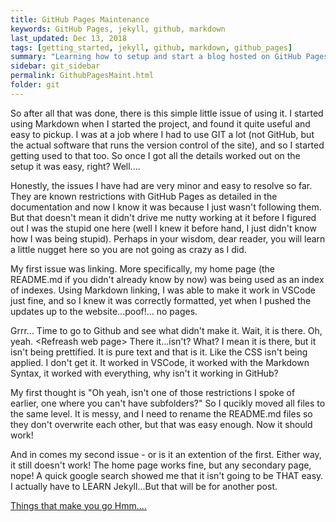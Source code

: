 ```yaml
---
title: GitHub Pages Maintenance
keywords: GitHub Pages, jekyll, github, markdown
last_updated: Dec 13, 2018
tags: [getting_started, jekyll, github, markdown, github_pages]
summary: "Learning how to setup and start a blog hosted on GitHub Pages"
sidebar: git_sidebar
permalink: GithubPagesMaint.html
folder: git
---
```


So after all that was done, there is this simple little issue of using it.  I started using Markdown when I started the project, and found it quite useful and easy to pickup.  I was at a job where I had to use GIT a lot (not GitHub, but the actual software that runs the version control of the site), and so I started getting used to that too.  So once I got all the details worked out on the setup it was easy, right?  Well....

Honestly, the issues I have had are very minor and easy to resolve so far.  They are known restrictions with GitHub Pages as detailed in the documentation and now I know it was because I just wasn't following them.  But that doesn't mean it didn't drive me nutty working at it before I figured out I was the stupid one here (well I knew it before hand, I just didn't know how I was being stupid).  Perhaps in your wisdom, dear reader, you will learn a little nugget here so you are not going as crazy as I did.

My first issue was linking.  More specifically, my home page (the README.md if you didn't already know by now) was being used as an index of indexes.  Using Markdown linking, I was able to make it work in VSCode just fine, and so I knew it was correctly formatted, yet when I pushed the updates up to the website...poof!... no pages.

Grrr... Time to go to Github and see what didn't make it.  Wait, it is there. Oh, yeah.  \<Refreash web page>  There it...isn't?  What?  I mean it is there, but it isn't being prettified.  It is pure text and that is it.  Like the CSS isn't being applied.  I don't get it.  It worked in VSCode, it worked with the Markdown Syntax, it worked with everything, why isn't it working in GitHub?

My first thought is "Oh yeah, isn't one of those restrictions I spoke of earlier, one where you can't have subfolders?"  So I qucikly moved all files to the same level.  It is messy, and I need to rename the README.md files so they don't overwrite each other, but that was easy enough.  Now it should work!

And in comes my second issue - or is it an extention of the first.  Either way, it still doesn't work!  The home page works fine, but any secondary page, nope! A quick google search showed me that it isn't going to be THAT easy.  I actually have to LEARN Jekyll...But that will be for another post.

[Things that make you go Hmm....](https://binged.it/2Ae4ht6)